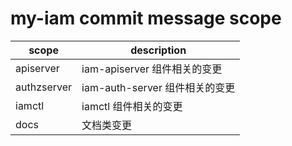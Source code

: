 # my-iam commit message scope

| scope       | description |
|-------------|-------------|
| apiserver   | iam-apiserver 组件相关的变更       |
| authzserver | iam-auth-server 组件相关的变更       |
| iamctl      | iamctl 组件相关的变更       |
| docs        | 文档类变更       |

